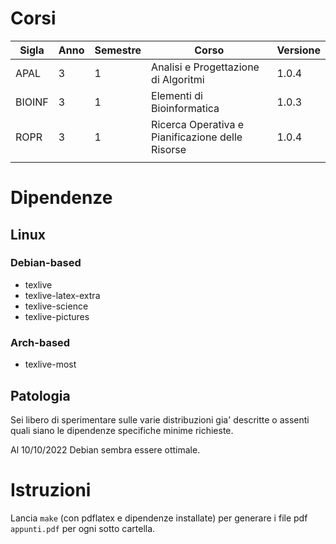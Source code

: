 # Corsi

| Sigla | Anno | Semestre | Corso | Versione |
| --- | --- | --- | --- | --- |
| APAL | 3 | 1 | Analisi e Progettazione di Algoritmi | 1.0.4 |
| BIOINF | 3 | 1 | Elementi di Bioinformatica | 1.0.3 |
| ROPR | 3 | 1 | Ricerca Operativa e Pianificazione delle Risorse | 1.0.4 | 
|  |  |  |  |  |

# Dipendenze

## Linux

### Debian-based

 - texlive
 - texlive-latex-extra
 - texlive-science
 - texlive-pictures

### Arch-based

 - texlive-most

## Patologia

Sei libero di sperimentare sulle varie distribuzioni gia' descritte o assenti quali siano le dipendenze specifiche minime richieste.

Al 10/10/2022 Debian sembra essere ottimale.

# Istruzioni

Lancia `make` (con pdflatex e dipendenze installate) per generare i file pdf `appunti.pdf` per ogni sotto cartella.
